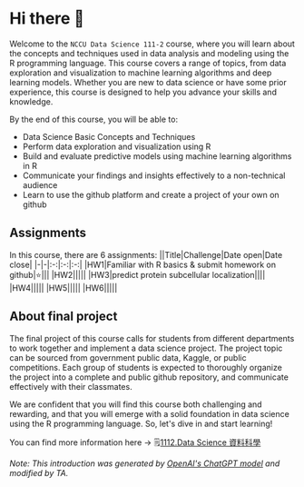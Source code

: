 # Hi there 👋
Welcome to the `NCCU Data Science 111-2` course, where you will learn about the concepts and techniques used in data analysis and modeling using the R programming language. This course covers a range of topics, from data exploration and visualization to machine learning algorithms and deep learning models. Whether you are new to data science or have some prior experience, this course is designed to help you advance your skills and knowledge.

By the end of this course, you will be able to:

- Data Science Basic Concepts and Techniques
- Perform data exploration and visualization using R
- Build and evaluate predictive models using machine learning algorithms in R
- Communicate your findings and insights effectively to a non-technical audience
- Learn to use the github platform and create a project of your own on github

## Assignments
In this course, there are 6 assignments:
||Title|Challenge|Date open|Date close|
|-|-|:-:|:-:|:-:|
|HW1|Familiar with R basics & submit homework on github|⭐|||
|HW2|||||
|HW3|predict protein subcellular localization||||
|HW4|||||
|HW5|||||
|HW6|||||

## About final project
The final project of this course calls for students from different departments to work together and implement a data science project. The project topic can be sourced from government public data, Kaggle, or public competitions. Each group of students is expected to thoroughly organize the project into a complete and public github repository, and communicate effectively with their classmates.

We are confident that you will find this course both challenging and rewarding, and that you will emerge with a solid foundation in data science using the R programming language. So, let's dive in and start learning!

You can find more information here → 🗒️[1112.Data Science 資料科學](https://www.changlabtw.com/1112-datascience.html)

_Note: This introduction was generated by [OpenAI's ChatGPT model](https://chat.openai.com/chat) and modified by TA._
